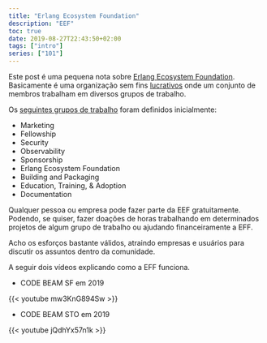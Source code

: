 ```yaml
---
title: "Erlang Ecosystem Foundation"
description: "EEF"
toc: true
date: 2019-08-27T22:43:50+02:00
tags: ["intro"]
series: ["101"]
---
```


Este post é uma pequena nota sobre [Erlang Ecosystem Foundation](https://erlef.org). Basicamente é uma organização sem fins [lucrativos](https://erlef.org/bylaws/) onde um conjunto de membros trabalham em diversos grupos de trabalho.

Os [seguintes grupos de trabalho](https://erlef.org/wg/) foram definidos inicialmente:

* Marketing
* Fellowship
* Security
* Observability
* Sponsorship
* Erlang Ecosystem Foundation
* Building and Packaging
* Education, Training, & Adoption
* Documentation

Qualquer pessoa ou empresa pode fazer parte da EEF gratuitamente. Podendo, se quiser, fazer doações de horas trabalhando em determinados projetos de algum grupo de trabalho ou ajudando financeiramente a EFF.

Acho os esforços bastante válidos, atraindo empresas e usuários para discutir os assuntos dentro da comunidade.

A seguir dois vídeos explicando como a EFF funciona.

* CODE BEAM SF em 2019

{{< youtube mw3KnG894Sw >}}

* CODE BEAM STO em 2019

{{< youtube jQdhYx57n1k >}}
